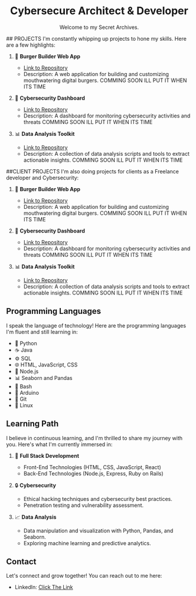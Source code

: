<!-- PROJECT TITLE -->
<h1 align="center">Cybersecure Architect & Developer </h1>

<!-- PROJECT DESCRIPTION -->
<p align="center">
  Welcome to my Secret Archives.
</p
<!-- PROJECTS -->
## PROJECTS
I'm constantly whipping up projects to hone my skills. Here are a few highlights:

1. 🍔 **Burger Builder Web App**
   - [Link to Repository](link_to_repository_here)
   - Description: A web application for building and customizing mouthwatering digital burgers.
     COMMING SOON ILL PUT IT WHEN ITS TIME

2. 🔐 **Cybersecurity Dashboard**
   - [Link to Repository](link_to_repository_here)
   - Description: A dashboard for monitoring cybersecurity activities and threats
      COMMING SOON ILL PUT IT WHEN ITS TIME
     
3. 📊 **Data Analysis Toolkit**
   - [Link to Repository](link_to_repository_here)
   - Description: A collection of data analysis scripts and tools to extract actionable insights.
      COMMING SOON ILL PUT IT WHEN ITS TIME
     
##CLIENT PROJECTS
I'm also doing projects for clients as a Freelance developer and Cybersecurity:

1. 🍔 **Burger Builder Web App**
   - [Link to Repository](link_to_repository_here)
   - Description: A web application for building and customizing mouthwatering digital burgers.
     COMMING SOON ILL PUT IT WHEN ITS TIME

2. 🔐 **Cybersecurity Dashboard**
   - [Link to Repository](link_to_repository_here)
   - Description: A dashboard for monitoring cybersecurity activities and threats
      COMMING SOON ILL PUT IT WHEN ITS TIME
     
3. 📊 **Data Analysis Toolkit**
   - [Link to Repository](link_to_repository_here)
   - Description: A collection of data analysis scripts and tools to extract actionable insights.
      COMMING SOON ILL PUT IT WHEN ITS TIME
     
<!-- PROGRAMMING LANGUAGES -->
## Programming Languages
I speak the language of technology! Here are the programming languages I'm fluent and still learning in:

* 🐍 Python
* ☕ Java
* ⚙️ SQL                                                                                                         
* 🌐 HTML, JavaScript, CSS                                                                                        
* 🧩 Node.js                                                    
* 📊 Seaborn and Pandas
* 🐚 Bash
* 🤖 Arduino
* 🌲 Git
* 🐧 Linux

<!-- LEARNING PATH -->
## Learning Path
I believe in continuous learning, and I'm thrilled to share my journey with you. Here's what I'm currently immersed in:

1. 🚀 **Full Stack Development**
   - Front-End Technologies (HTML, CSS, JavaScript, React)
   - Back-End Technologies (Node.js, Express, Ruby on Rails)

2. 🔒 **Cybersecurity**
   - Ethical hacking techniques and cybersecurity best practices.
   - Penetration testing and vulnerability assessment.

3. 📈 **Data Analysis**
   - Data manipulation and visualization with Python, Pandas, and Seaborn.
   - Exploring machine learning and predictive analytics.


<!-- CONTACT -->
## Contact
Let's connect and grow together! You can reach out to me here:

- LinkedIn: [Click The Link](https://www.linkedin.com/in/matthew-silvino-988a03228/)

